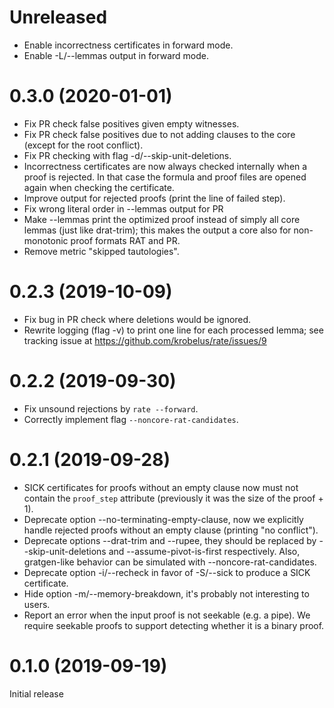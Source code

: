 # Unreleased

- Enable incorrectness certificates in forward mode.
- Enable -L/--lemmas output in forward mode.

# 0.3.0 (2020-01-01)

- Fix PR check false positives given empty witnesses.
- Fix PR check false positives due to not adding clauses to the
  core (except for the root conflict).
- Fix PR checking with flag -d/--skip-unit-deletions.
- Incorrectness certificates are now always checked internally when a
  proof is rejected. In that case the formula and proof files are
  opened again when checking the certificate.
- Improve output for rejected proofs (print the line of failed step).
- Fix wrong literal order in --lemmas output for PR
- Make --lemmas print the optimized proof instead of simply all core
  lemmas (just like drat-trim); this makes the output a core also for
  non-monotonic proof formats RAT and PR.
- Remove metric "skipped tautologies".

# 0.2.3 (2019-10-09)

- Fix bug in PR check where deletions would be ignored.
- Rewrite logging (flag -v) to print one line for each processed lemma;
  see tracking issue at https://github.com/krobelus/rate/issues/9

# 0.2.2 (2019-09-30)

- Fix unsound rejections by `rate --forward`.
- Correctly implement flag `--noncore-rat-candidates`.

# 0.2.1 (2019-09-28)

- SICK certificates for proofs without an empty clause now must not contain
  the `proof_step` attribute (previously it was the size of the proof + 1).
- Deprecate option --no-terminating-empty-clause, now we explicitly handle
  rejected proofs without an empty clause (printing "no conflict").
- Deprecate options --drat-trim and --rupee, they should be replaced by
  --skip-unit-deletions and --assume-pivot-is-first respectively.
  Also, gratgen-like behavior can be simulated with --noncore-rat-candidates.
- Deprecate option -i/--recheck in favor of -S/--sick to produce a SICK
  certificate.
- Hide option -m/--memory-breakdown, it's probably not interesting to users.
- Report an error when the input proof is not seekable (e.g. a pipe). We
  require seekable proofs to support detecting whether it is a binary proof.

# 0.1.0 (2019-09-19)

Initial release
